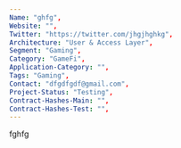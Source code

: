 ```yaml
--- 
Name: "ghfg", 
Website: "", 
Twitter: "https://twitter.com/jhgjhghkg",
Architecture: "User & Access Layer",
Segment: "Gaming",
Category: "GameFi",
Application-Category: "",
Tags: "Gaming",
Contact: "dfgdfgdf@gmail.com",
Project-Status: "Testing",
Contract-Hashes-Main: "",
Contract-Hashes-Test: "",
--- 
```

<!--lang:en--> 
fghfg
<!--lang:es--] 

<!--lang:de--] 

<!--lang:fr--] 

<!--lang:pl--] 

<!--lang:uk--] 

[!--lang:*--> 